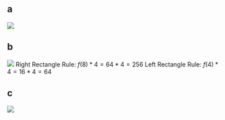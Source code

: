 ## a
![](Pasted%20image%2020241004083014.png)

## b
![](Pasted%20image%2020241004083035.png)
Right Rectangle Rule: $f(8) * 4 = 64 * 4 = 256$
Left Rectangle Rule: $f(4) * 4 = 16 * 4 = 64$

## c
![](Pasted%20image%2020241004083249.png)
